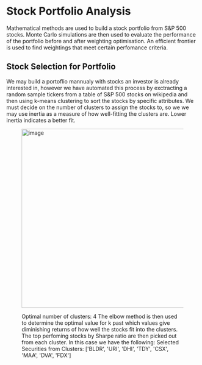 # Stock Portfolio Analysis 
Mathematical methods are used to build a stock portfolio from S&amp;P 500 stocks. Monte Carlo simulations are then used to evaluate the performance of the portfolio before and after weighting optimisation. An efficient frontier is used to find weightings that meet certain perfomance criteria.

## Stock Selection for Portfolio

We may build a portoflio mannualy with stocks an investor is already interested in, however we have automated this process by exctracting a random sample tickers from a table of S&P 500 stocks on wikipedia and then using k-means clustering to sort the stocks by specific attributes. We must decide on the number of clusters to assign the stocks to, so we we may use inertia as a measure of how well-fitting the clusters are. Lower inertia indicates a better fit.
<Figure size 800x500 with 1 Axes><img width="686" height="470" alt="image" src="https://github.com/user-attachments/assets/7653bc79-bec4-4eea-bb17-45a5c783f906" />

Optimal number of clusters: 4
The elbow method is then used to determine the optimal value for k past which values give diminishing returns of how well the stocks fit into the clusters. 
The top perfoming stocks by Sharpe ratio are then picked out from each cluster. In this case we have the following:
Selected Securities from Clusters:
['BLDR', 'URI', 'DHI', 'TDY', 'CSX', 'MAA', 'DVA', 'FDX']
